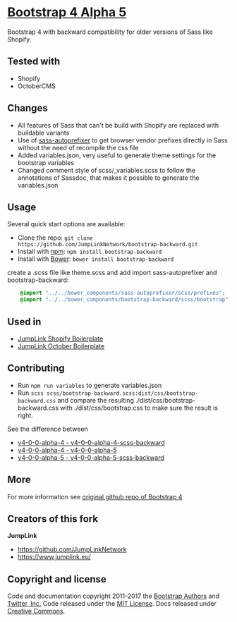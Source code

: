 # [Bootstrap 4 Alpha 5 ](http://getbootstrap.com)
Bootstrap 4 with backward compatibility for older versions of Sass like Shopify.

## Tested with

* Shopify
* OctoberCMS

## Changes

* All features of Sass that can't be build with Shopify are replaced with buildable variants
* Use of [sass-autoprefixer](https://github.com/JumpLinkNetwork/sass-autoprefixer) to get browser vendor prefixes directly in Sass without the need of recompile the css file
* Added variables.json, very useful to generate theme settings for the bootstrap variables
* Changed comment style of scss/_variables.scss to follow the annotations of Sassdoc, that makes it possible to generate the variables.json

## Usage

Several quick start options are available:
- Clone the repo: `git clone https://github.com/JumpLinkNetwork/bootstrap-backward.git`
- Install with [npm](https://www.npmjs.com): `npm install bootstrap-backward`
- Install with [Bower](http://bower.io): `bower install bootstrap-backward`

create a .scss file like theme.scss and add import sass-autoprefixer and bootstrap-backward:

```scss
    @import "../../bower_components/sass-autoprefixer/scss/prefixes";
    @import "../../bower_components/bootstrap-backward/scss/bootstrap";
```

## Used in

* [JumpLink Shopify Boilerplate](https://github.com/JumpLinkNetwork/jumplink-shopify-boilerplate)
* [JumpLink October Boilerplate](https://github.com/JumpLinkNetwork/jumplink-october-boilerplate)

## Contributing

* Run `npm run variables` to generate variables.json
* Run `scss scss/bootstrap-backward.scss:dist/css/bootstrap-backward.css` and compare the resulting ./dist/css/bootstrap-backward.css with ./dist/css/bootstrap.css to make sure the result is right.

See the difference between

* [v4-0-0-alpha-4 - v4-0-0-alpha-4-scss-backward](https://github.com/JumpLinkNetwork/bootstrap-backward/compare/v4-0-0-alpha-4...JumpLinkNetwork:v4-0-0-alpha-4-scss-backward)
* [v4-0-0-alpha-4 - v4-0-0-alpha-5](https://github.com/JumpLinkNetwork/bootstrap-backward/compare/v4-0-0-alpha-4...JumpLinkNetwork:v4-0-0-alpha-5)
* [v4-0-0-alpha-5 - v4-0-0-alpha-5-scss-backward](https://github.com/JumpLinkNetwork/bootstrap-backward/compare/v4-0-0-alpha-5...JumpLinkNetwork:v4-0-0-alpha-5-scss-backward)

## More

For more information see [original github repo of Bootstrap 4](https://github.com/twbs/bootstrap)

## Creators of this fork

**JumpLink**

- <https://github.com/JumpLinkNetwork>
- <https://www.jumplink.eu/>

## Copyright and license

Code and documentation copyright 2011-2017 the [Bootstrap Authors](https://github.com/twbs/bootstrap/graphs/contributors) and [Twitter, Inc.](https://twitter.com) Code released under the [MIT License](https://github.com/twbs/bootstrap/blob/master/LICENSE). Docs released under [Creative Commons](https://github.com/twbs/bootstrap/blob/master/docs/LICENSE).
